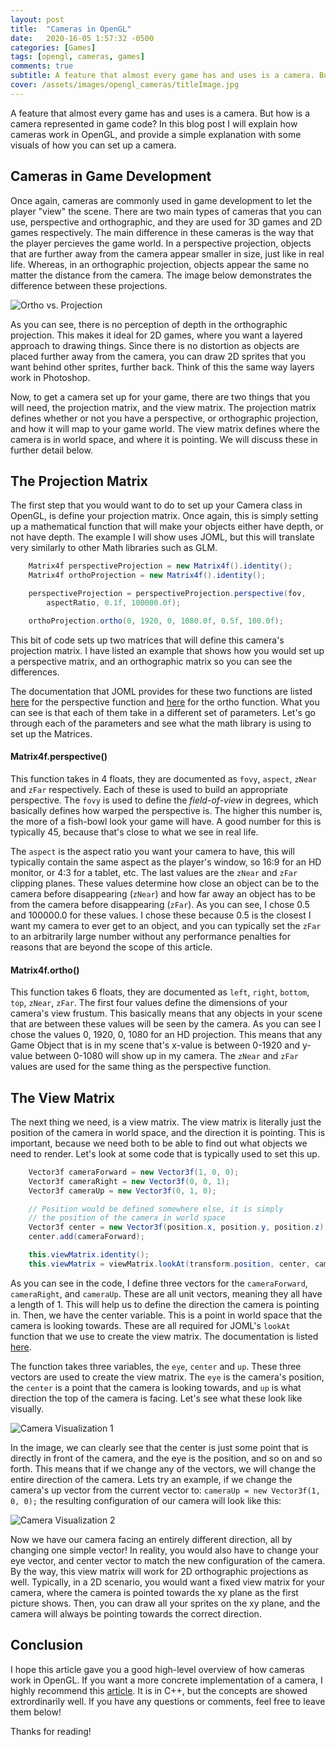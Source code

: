 ```yaml
---
layout: post
title:  "Cameras in OpenGL"
date:   2020-16-05 1:57:32 -0500
categories: [Games]
tags: [opengl, cameras, games]
comments: true
subtitle: A feature that almost every game has and uses is a camera. But how is a camera represented in game code? In this blog post...
cover: /assets/images/opengl_cameras/titleImage.jpg
---
```

A feature that almost every game has and uses is a camera. But how is a camera represented in game code? In this blog post I will explain how cameras work in OpenGL, and provide a simple explanation with some visuals of how you can set up a camera.

## Cameras in Game Development

Once again, cameras are commonly used in game development to let the player "view" the scene. There are two main types of cameras that you can use, perspective and orthographic, and they are used for 3D games and 2D games respectively. The main difference in these cameras is the way that the player percieves the game world. In a perspective projection, objects that are further away from the camera appear smaller in size, just like in real life. Whereas, in an orthographic projection, objects appear the same no matter the distance from the camera. The image below demonstrates the difference between these projections.

![Ortho vs. Projection](/assets/images/opengl_cameras/visual1.png)

As you can see, there is no perception of depth in the orthographic projection. This makes it ideal for 2D games, where you want a layered approach to drawing things. Since there is no distortion as objects are placed further away from the camera, you can draw 2D sprites that you want behind other sprites, further back. Think of this the same way layers work in Photoshop.

Now, to get a camera set up for your game, there are two things that you will need, the projection matrix, and the view matrix. The projection matrix defines whether or not you have a perspective, or orthographic projection, and how it will map to your game world. The view matrix defines where the camera is in world space, and where it is pointing. We will discuss these in further detail below.

## The Projection Matrix

The first step that you would want to do to set up your Camera class in OpenGL, is define your projection matrix. Once again, this is simply setting up a mathematical function that will make your objects either have depth, or not have depth. The example I will show uses JOML, but this will translate very similarly to other Math libraries such as GLM.

```java
    Matrix4f perspectiveProjection = new Matrix4f().identity();
    Matrix4f orthoProjection = new Matrix4f().identity();

    perspectiveProjection = perspectiveProjection.perspective(fov, 
        aspectRatio, 0.1f, 100000.0f);

    orthoProjection.ortho(0, 1920, 0, 1080.0f, 0.5f, 100.0f);
```

This bit of code sets up two matrices that will define this camera's projection matrix. I have listed an example that shows how you would set up a perspective matrix, and an orthographic matrix so you can see the differences.

The documentation that JOML provides for these two functions are listed [here](https://joml-ci.github.io/JOML/apidocs/org/joml/Matrix4f.html#perspective-float-float-float-float-) for the perspective function and [here](https://joml-ci.github.io/JOML/apidocs/org/joml/Matrix4f.html#ortho-float-float-float-float-float-float-) for the ortho function. What you can see is that each of them take in a different set of parameters. Let's go through each of the parameters and see what the math library is using to set up the Matrices.

#### Matrix4f.perspective()

This function takes in 4 floats, they are documented as `fovy`, `aspect`, `zNear` and `zFar` respectively. Each of these is used to build an appropriate perspective. The `fovy` is used to define the *field-of-view* in degrees, which basically defines how warped the perspective is. The higher this number is, the more of a fish-bowl look your game will have. A good number for this is typically 45, because that's close to what we see in real life. 

The `aspect` is the aspect ratio you want your camera to have, this will typically contain the same aspect as the player's window, so 16:9 for an HD monitor, or 4:3 for a tablet, etc. The last values are the `zNear` and `zFar` clipping planes. These values determine how close an object can be to the camera before disappearing (`zNear`) and how far away an object has to be from the camera before disappearing (`zFar`). As you can see, I chose 0.5 and 100000.0 for these values. I chose these because 0.5 is the closest I want my camera to ever get to an object, and you can typically set the `zFar` to an arbitrarily large number without any performance penalties for reasons that are beyond the scope of this article.

#### Matrix4f.ortho()

This function takes 6 floats, they are documented as `left`, `right`, `bottom`, `top`, `zNear`, `zFar`. The first four values define the dimensions of your camera's view frustum. This basically means that any objects in your scene that are between these values will be seen by the camera. As you can see I chose the values 0, 1920, 0, 1080 for an HD projection. This means that any Game Object that is in my scene that's x-value is between 0-1920 and y-value between 0-1080 will show up in my camera. The `zNear` and `zFar` values are used for the same thing as the perspective function.

## The View Matrix

The next thing we need, is a view matrix. The view matrix is literally just the position of the camera in world space, and the direction it is pointing. This is important, because we need both to be able to find out what objects we need to render. Let's look at some code that is typically used to set this up.

```java
    Vector3f cameraForward = new Vector3f(1, 0, 0);
    Vector3f cameraRight = new Vector3f(0, 0, 1);
    Vector3f cameraUp = new Vector3f(0, 1, 0);

    // Position would be defined somewhere else, it is simply 
    // the position of the camera in world space
    Vector3f center = new Vector3f(position.x, position.y, position.z);
    center.add(cameraForward);

    this.viewMatrix.identity();
    this.viewMatrix = viewMatrix.lookAt(transform.position, center, cameraUp);
```

As you can see in the code, I define three vectors for the `cameraForward`, `cameraRight`, and `cameraUp`. These are all unit vectors, meaning they all have a length of 1. This will help us to define the direction the camera is pointing in. Then, we have the center variable. This is a point in world space that the camera is looking towards. These are all required for JOML's `lookAt` function that we use to create the view matrix. The documentation is listed [here](https://joml-ci.github.io/JOML/apidocs/org/joml/Matrix4f.html#lookAt-org.joml.Vector3fc-org.joml.Vector3fc-org.joml.Vector3fc-).

The function takes three variables, the `eye`, `center` and `up`. These three vectors are used to create the view matrix. The `eye` is the camera's position, the `center` is a point that the camera is looking towards, and `up` is what direction the top of the camera is facing. Let's see what these look like visually.

![Camera Visualization 1](/assets/images/opengl_cameras/visual2.png)

In the image, we can clearly see that the center is just some point that is directly in front of the camera, and the eye is the position, and so on and so forth. This means that if we change any of the vectors, we will change the entire direction of the camera. Lets try an example, if we change the camera's up vector from the current vector to: `cameraUp = new Vector3f(1, 0, 0);` the resulting configuration of our camera will look like this:

![Camera Visualization 2](/assets/images/opengl_cameras/visual3.png)

Now we have our camera facing an entirely different direction, all by changing one simple vector! In reality, you would also have to change your eye vector, and center vector to match the new configuration of the camera. By the way, this view matrix will work for 2D orthographic projections as well. Typically, in a 2D scenario, you would want a fixed view matrix for your camera, where the camera is pointed towards the xy plane as the first picture shows. Then, you can draw all your sprites on the xy plane, and the camera will always be pointing towards the correct direction.

## Conclusion

I hope this article gave you a good high-level overview of how cameras work in OpenGL. If you want a more concrete implementation of a camera, I highly recommend this [article](https://learnopengl.com/Getting-started/Camera). It is in C++, but the concepts are showed extrordinarily well. If you have any questions or comments, feel free to leave them below!

Thanks for reading!
